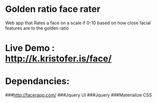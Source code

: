 # Golden ratio face rater
Web app that Rates a face on a scale if 0-10 based on how close facial features are to the golden ratio
# Live Demo : http://k.kristofer.is/face/

# Dependancies:
###http://facerapp.com/
###Jquery UI
###Jquery
###Materialize CSS
